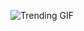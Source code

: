 ![Trending GIF](https://media0.giphy.com/media/v1.Y2lkPThiYjIxNzcyZWw4Z2s4eHgyOWp4cnV1dGc3dTNjNWozbWY4cmlibGlmendlcDRybSZlcD12MV9naWZzX3NlYXJjaCZjdD1n/fryY00CO4xCz4uJuDQ/giphy.gif)
